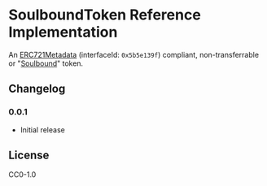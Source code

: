# SoulboundToken Reference Implementation

An [ERC721Metadata](https://eips.ethereum.org/EIPS/eip-721) (interfaceId:
`0x5b5e139f`) compliant, non-transferrable or
"[Soulbound](https://vitalik.ca/general/2022/01/26/soulbound.html)" token.

## Changelog

### 0.0.1

- Initial release

## License

CC0-1.0
